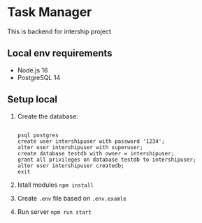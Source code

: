 # Task Manager

This is backend for intership project

## Local env requirements

- Node.js 16
- PostgreSQL 14

## Setup local

1. Create the database:

    ```

    psql postgres
    create user intershipuser with password '1234';
    alter user intershipuser with superuser;
    create database testdb with owner = intershipuser;
    grant all privileges on database testdb to intershipuser;
    alter user intershipuser createdb;
    exit

    ```

1. Istall modules `npm install`
2. Create `.env` file based on `.env.examle`
3. Run server `npm run start`